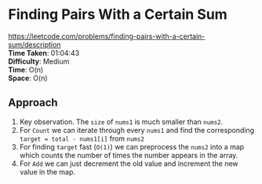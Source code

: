 # Finding Pairs With a Certain Sum
https://leetcode.com/problems/finding-pairs-with-a-certain-sum/description \
**Time Taken**: 01:04:43 \
**Difficulty**: Medium \
**Time**: O(n) \
**Space**: O(n)

## Approach
1. Key observation. The `size` of `nums1` is much smaller than `nums2`.
2. For `Count` we can iterate through every `nums1` and find the corresponding
   `target = total - nums1[i]` from `nums2`
3. For finding `target` fast (`O(1)`) we can preprocess the `nums2` into a map which 
counts the number of times the number appears in the array.
4. For `Add` we can just decrement the old value and increment the new value in the map.
